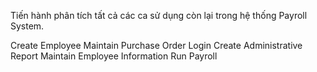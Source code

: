 Tiến hành phân tích tất cả các ca sử dụng còn lại trong hệ thống Payroll System.

Create Employee
Maintain Purchase Order
Login
Create Administrative Report
Maintain Employee Information
Run Payroll
